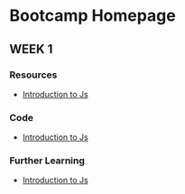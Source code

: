 # Bootcamp Homepage

## WEEK 1

### Resources
- [Introduction to Js](https://github.com/81-javascript-bootcamp/bootcamp-homepage/blob/main/Week1/docs/introduction_js.md)

### Code
- [Introduction to Js](https://github.com/81-javascript-bootcamp/bootcamp-homepage/blob/main/Week1/docs/introduction_js.md)

### Further Learning
- [Introduction to Js](https://github.com/81-javascript-bootcamp/bootcamp-homepage/blob/main/Week1/docs/introduction_js.md)
